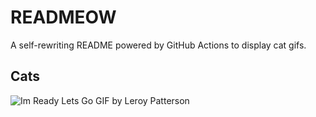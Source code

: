 # READMEOW

A self-rewriting README powered by GitHub Actions to display cat gifs.

## Cats

![Im Ready Lets Go GIF by Leroy Patterson](https://media4.giphy.com/media/CjmvTCZf2U3p09Cn0h/200.gif?cid=9acd02dano3j10ox5viob0qiaa2jrei7vr7agzc91cy7qr77&ep=v1_gifs_search&rid=200.gif&ct=g)

